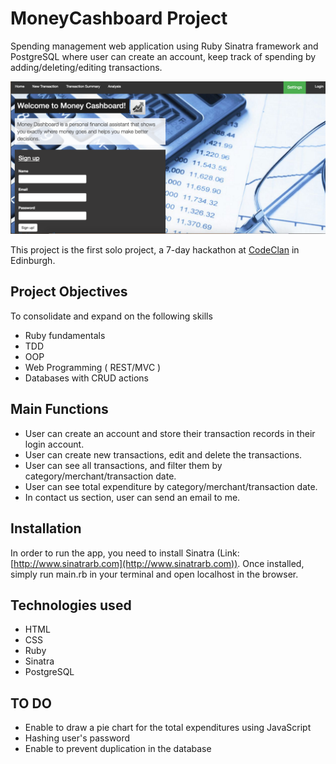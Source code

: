 # MoneyCashboard Project
Spending management web application using Ruby Sinatra framework and PostgreSQL where user can create an account, keep track of spending by adding/deleting/editing transactions. 

![Alt text](public/images/image.png?raw=true "Optional Title")

This project is the first solo project, a 7-day hackathon at [CodeClan](https://codeclan.com/) in Edinburgh.
## Project Objectives
To consolidate and expand on the following skills
- Ruby fundamentals
- TDD
- OOP
- Web Programming ( REST/MVC )
- Databases with CRUD actions

## Main Functions
- User can create an account and store their transaction records in their login account.
- User can create new transactions, edit and delete the transactions.
- User can see all transactions, and filter them by category/merchant/transaction date.
- User can see total expenditure by category/merchant/transaction date.
- In contact us section, user can send an email to me. 

## Installation

In order to run the app, you need to install Sinatra (Link:[http://www.sinatrarb.com](http://www.sinatrarb.com)).
Once installed, simply run main.rb in your terminal and open localhost in the browser. 

## Technologies used
- HTML
- CSS
- Ruby
- Sinatra
- PostgreSQL

## TO DO
- Enable to draw a pie chart for the total expenditures using JavaScript
- Hashing user's password
- Enable to prevent duplication in the database
